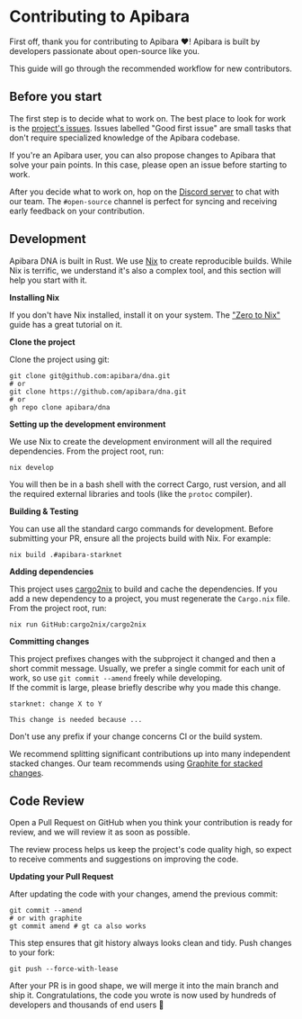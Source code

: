 # Contributing to Apibara

First off, thank you for contributing to Apibara ❤️! Apibara is built by
developers passionate about open-source like you.

This guide will go through the recommended workflow for new contributors.

## Before you start

The first step is to decide what to work on. The best place to look for work is
the [project's issues](https://github.com/apibara/dna/issues).
Issues labelled "Good first issue" are small tasks that don't require
specialized knowledge of the Apibara codebase.

If you're an Apibara user, you can also propose changes to Apibara that solve
your pain points. In this case, please open an issue before starting to work.

After you decide what to work on, hop on the [Discord
server](https://discord.gg/VDh2CRQ4) to chat with our team. The `#open-source`
channel is perfect for syncing and receiving early feedback on your
contribution.

## Development

Apibara DNA is built in Rust. We use [Nix](https://nixos.org/) to create
reproducible builds. While Nix is terrific, we understand it's also a complex
tool, and this section will help you start with it.

**Installing Nix**

If you don't have Nix installed, install it on your system. The ["Zero to
Nix"](https://zero-to-nix.com/start/install) guide has a great tutorial on it.

**Clone the project**

Clone the project using git:

```
git clone git@github.com:apibara/dna.git
# or
git clone https://github.com/apibara/dna.git
# or
gh repo clone apibara/dna
```

**Setting up the development environment**

We use Nix to create the development environment will all the required
dependencies. From the project root, run:

```
nix develop
```

You will then be in a bash shell with the correct Cargo, rust version, and all
the required external libraries and tools (like the `protoc` compiler).

**Building & Testing**

You can use all the standard cargo commands for development. Before submitting
your PR, ensure all the projects build with Nix. For example:

```
nix build .#apibara-starknet
```

**Adding dependencies**

This project uses [cargo2nix](https://github.com/cargo2nix/cargo2nix) to build
and cache the dependencies. If you add a new dependency to a project, you must
regenerate the `Cargo.nix` file. From the project root, run:

```
nix run GitHub:cargo2nix/cargo2nix
```

**Committing changes**

This project prefixes changes with the subproject it changed and then a short
commit message. Usually, we prefer a single commit for each unit of work, so
use `git commit --amend` freely while developing.  
If the commit is large, please briefly describe why you made this change.

```
starknet: change X to Y

This change is needed because ...
```

Don't use any prefix if your change concerns CI or the build system.

We recommend splitting significant contributions up into many independent
stacked changes. Our team recommends using [Graphite for stacked
changes](https://graphite.dev/).


## Code Review

Open a Pull Request on GitHub when you think your contribution is ready for
review, and we will review it as soon as possible.

The review process helps us keep the project's code quality high, so expect to
receive comments and suggestions on improving the code.

**Updating your Pull Request**

After updating the code with your changes, amend the previous commit:

```
git commit --amend
# or with graphite
gt commit amend # gt ca also works
```

This step ensures that git history always looks clean and tidy. Push changes to your fork:

```
git push --force-with-lease
```

After your PR is in good shape, we will merge it into the main branch and ship
it. Congratulations, the code you wrote is now used by hundreds of developers
and thousands of end users 🎊
